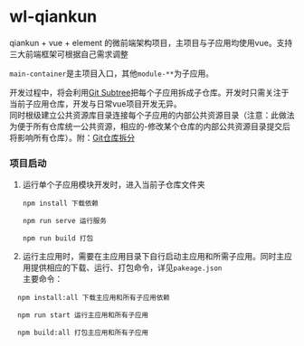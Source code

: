 # wl-qiankun
qiankun + vue + element 的微前端架构项目，主项目与子应用均使用vue。支持三大前端框架可根据自己需求调整    

`main-container`是主项目入口，其他`module-**`为子应用。

开发过程中，将会利用[Git Subtree](https://segmentfault.com/a/1190000012002151?utm_source=tag-newest)把每个子应用拆成子仓库。开发时只需关注于当前子应用仓库，开发与日常vue项目开发无异。   
同时根级建立公共资源库目录连接每个子应用的内部公共资源目录（注意：此做法为便于所有仓库统一公共资源，相应的-修改某个仓库的内部公共资源目录提交后将影响所有仓库）。附：[Git仓库拆分](https://www.jianshu.com/p/3f5365e5cd6c)

### 项目启动

  1. 运行单个子应用模块开发时，进入当前子仓库文件夹   
     ``` 
     npm install 下载依赖

     npm run serve 运行服务

     npm run build 打包
     ``` 

  2. 运行主应用时，需要在主应用目录下自行启动主应用和所需子应用。同时主应用提供相应的下载、运行、打包命令，详见`pakeage.json`   
  主要命令：
  ```
    npm install:all 下载主应用和所有子应用依赖

    npm run start 运行主应用和所有子应用

    npm build:all 打包主应用和所有子应用

  ```